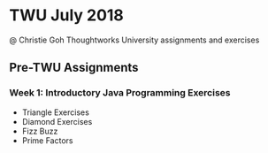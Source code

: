 # TWU July 2018
@ Christie Goh
Thoughtworks University assignments and exercises

## Pre-TWU Assignments ##
### Week 1: Introductory Java Programming Exercises ###
* Triangle Exercises
* Diamond Exercises
* Fizz Buzz
* Prime Factors

